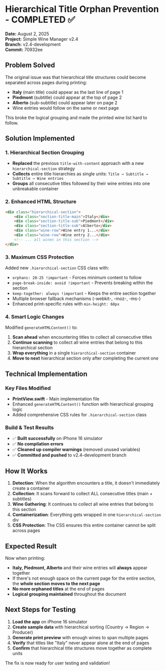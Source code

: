 # Hierarchical Title Orphan Prevention - COMPLETED ✅

**Date:** August 2, 2025  
**Project:** Simple Wine Manager v2.4  
**Branch:** v2.4-development  
**Commit:** 70932ee  

## Problem Solved

The original issue was that hierarchical title structures could become separated across pages during printing:
- **Italy** (main title) could appear as the last line of page 1
- **Piedmont** (subtitle) could appear at the top of page 2
- **Alberto** (sub-subtitle) could appear later on page 2
- Wine entries would follow on the same or next page

This broke the logical grouping and made the printed wine list hard to follow.

## Solution Implemented

### 1. Hierarchical Section Grouping
- **Replaced** the previous `title-with-content` approach with a new `hierarchical-section` strategy
- **Collects** entire title hierarchies as single units: `Title → Subtitle → Subtitle → Wine entries`
- **Groups** all consecutive titles followed by their wine entries into one unbreakable container

### 2. Enhanced HTML Structure
```html
<div class="hierarchical-section">
    <div class="section-title-main">Italy</div>
    <div class="section-title-sub">Piedmont</div>
    <div class="section-title-sub">Alberto</div>
    <div class="wine-row">Wine entry 1...</div>
    <div class="wine-row">Wine entry 2...</div>
    <!-- ... all wines in this section -->
</div>
```

### 3. Maximum CSS Protection
Added new `.hierarchical-section` CSS class with:
- `orphans: 20-25 !important` - Forces minimum content to follow
- `page-break-inside: avoid !important` - Prevents breaking within the section
- `keep-together: always !important` - Keeps the entire section together
- Multiple browser fallback mechanisms (-webkit-, -moz-, -ms-)
- Enhanced print-specific rules with `min-height: 60px`

### 4. Smart Logic Changes
Modified `generateHTMLContent()` to:
1. **Scan ahead** when encountering titles to collect all consecutive titles
2. **Continue scanning** to collect all wine entries that belong to this hierarchical section
3. **Wrap everything** in a single `hierarchical-section` container
4. **Move to next** hierarchical section only after completing the current one

## Technical Implementation

### Key Files Modified
- **PrintView.swift** - Main implementation file
- Enhanced `generateHTMLContent()` function with hierarchical grouping logic
- Added comprehensive CSS rules for `.hierarchical-section` class

### Build & Test Results
- ✅ **Built successfully** on iPhone 16 simulator
- ✅ **No compilation errors**
- ✅ **Cleaned up compiler warnings** (removed unused variables)
- ✅ **Committed and pushed** to v2.4-development branch

## How It Works

1. **Detection**: When the algorithm encounters a title, it doesn't immediately create a container
2. **Collection**: It scans forward to collect ALL consecutive titles (main + subtitles)
3. **Wine Gathering**: It continues to collect all wine entries that belong to this section
4. **Containerization**: Everything gets wrapped in one `hierarchical-section` div
5. **CSS Protection**: The CSS ensures this entire container cannot be split across pages

## Expected Result

Now when printing:
- **Italy, Piedmont, Alberto** and their wine entries will **always** appear together
- If there's not enough space on the current page for the entire section, the **whole section moves to the next page**
- **No more orphaned titles** at the end of pages
- **Logical grouping maintained** throughout the document

## Next Steps for Testing

1. **Load the app** on iPhone 16 simulator
2. **Create sample data** with hierarchical sorting (Country → Region → Producer)
3. **Generate print preview** with enough wines to span multiple pages
4. **Verify** that titles like "Italy" never appear alone at the end of pages
5. **Confirm** that hierarchical title structures move together as complete units

The fix is now ready for user testing and validation!
